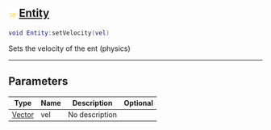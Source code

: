 ## ![shared](.gitbook/assets/shared.png) [Entity](home/Entity)



```lua
void Entity:setVelocity(vel)
```

Sets the velocity of the ent (physics)

------
## Parameters

| Type   | Name | Description | Optional |
| ------ | ---- | ----------- | -------: |
| [Vector](home/Vector) | vel | No description |  |


